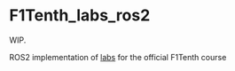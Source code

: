 # F1Tenth_labs_ros2

WIP.

ROS2 implementation of [labs](https://f1tenth-coursekit.readthedocs.io/en/latest/assignments/labs/) for the official F1Tenth course
